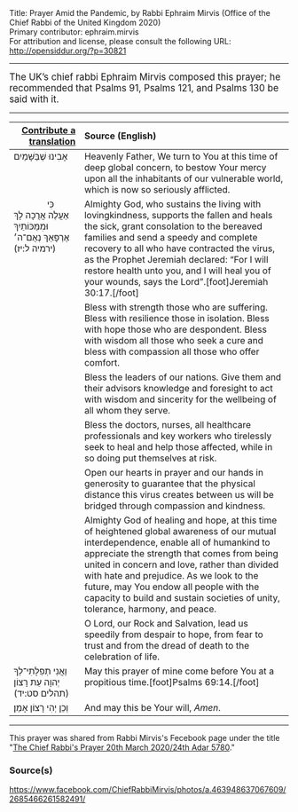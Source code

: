 <html>
<head></head>
<body>
Title: Prayer Amid the Pandemic, by Rabbi Ephraim Mirvis (Office of the Chief Rabbi of the United Kingdom 2020)<br />
Primary contributor: ephraim.mirvis<br />
For attribution and license, please consult the following URL: <a href="http://opensiddur.org/?p=30821">http://opensiddur.org/?p=30821</a>
<p />
<hr />

<div class="english" style="font-size: 1.2em;">
The UK’s chief rabbi Ephraim Mirvis composed this prayer; he recommended that Psalms 91, Psalms 121, and Psalms 130 be said with it.
</div>

<hr />

<table style="margin-left: auto;margin-right: auto;" class="draggable">
<thead><tr><th id="x" style="text-align: right;"><a href="/contribute/upload/">Contribute a translation</a></th><th style="text-align: left;">Source (English)</th></tr></thead>
<tbody>
<tr><td style="vertical-align:top;">
<div class="liturgy"><span lang="he">
אָבִינוּ שֶׁבַּשָּׁמַיִם
</span></div></td>
 
<td style="vertical-align:top;">
<div class="english">
Heavenly Father,
We turn to You at this time of deep global concern, 
to bestow Your mercy upon all the inhabitants 
of our vulnerable world, 
which is now so seriously afflicted.
</div></td></tr>


<tr><td style="vertical-align:top;">
<div class="liturgy"><span lang="he">
&nbsp;
&nbsp;
&nbsp;
&nbsp;
&nbsp;
&nbsp;
&nbsp;
כִּי אַעֲלֶה אֲרֻכָה לָךְ 
וּמִמַּכּוֹתַיִךְ אֶרְפָּאֵךְ נְאֻם־ה׳ <span class="citation">(ירמיה ל:יז)</span>
</span></div></td>
 
<td style="vertical-align:top;">
<div class="english">
Almighty God, 
who sustains the living with lovingkindness, 
supports the fallen and heals the sick, 
grant consolation to the bereaved families 
and send a speedy and complete recovery 
to all who have contracted the virus, 
as the Prophet Jeremiah declared:
“For I will restore health unto you,
and I will heal you of your wounds, says the Lord”.[foot]Jeremiah 30:17.[/foot]
</div></td></tr>


<tr><td style="vertical-align:top;">
<div class="liturgy"><span lang="he">

</span></div></td>
 
<td style="vertical-align:top;">
<div class="english">
Bless with strength those who are suffering. 
Bless with resilience those in isolation. 
Bless with hope those who are despondent. 
Bless with wisdom all those who seek a cure 
and bless with compassion all those who offer comfort.
</div></td></tr>


<tr><td style="vertical-align:top;">
<div class="liturgy"><span lang="he">

</span></div></td>
 
<td style="vertical-align:top;">
<div class="english">
Bless the leaders of our nations. 
Give them and their advisors knowledge and foresight 
to act with wisdom and sincerity 
for the wellbeing of all whom they serve.
</div></td></tr>


<tr><td style="vertical-align:top;">
<div class="liturgy"><span lang="he">

</span></div></td>
 
<td style="vertical-align:top;">
<div class="english">
Bless the doctors, nurses, 
all healthcare professionals and key workers 
who tirelessly seek to heal and help those affected, 
while in so doing put themselves at risk.
</div></td></tr>


<tr><td style="vertical-align:top;">
<div class="liturgy"><span lang="he">

</span></div></td>
 
<td style="vertical-align:top;">
<div class="english">
Open our hearts in prayer 
and our hands in generosity 
to guarantee that the physical distance this virus creates between us 
will be bridged through compassion and kindness.
</div></td></tr>


<tr><td style="vertical-align:top;">
<div class="liturgy"><span lang="he">

</span></div></td>
 
<td style="vertical-align:top;">
<div class="english">
Almighty God of healing and hope, 
at this time of heightened global awareness 
of our mutual interdependence, 
enable all of humankind to appreciate 
the strength that comes from being united 
in concern and love, 
rather than divided 
with hate and prejudice. 
As we look to the future, 
may You endow all people 
with the capacity to build and sustain 
societies of unity, 
tolerance, 
harmony, 
and peace.
</div></td></tr>


<tr><td style="vertical-align:top;">
<div class="liturgy"><span lang="he">

</span></div></td>
 
<td style="vertical-align:top;">
<div class="english">
O Lord, our Rock and Salvation, 
lead us speedily from despair to hope, 
from fear to trust 
and from the dread of death to the celebration of life.
</div></td></tr>


<tr><td style="vertical-align:top;">
<div class="liturgy"><span lang="he">
וַאֲנִי תְפִלָּתִי־לְךָ יְהוָה עֵת רָצוֹן <span class="citation">(תהלים סט:יד)</span>
</span></div></td>
 
<td style="vertical-align:top;">
<div class="english">
May this prayer of mine come before You at a propitious time.[foot]Psalms 69:14.[/foot]
</div></td></tr>


<tr><td style="vertical-align:top;">
<div class="liturgy"><span lang="he">
וְכֵן יְהִי רָצוֹן 
אָמֵן׃
</span></div></td>
 
<td style="vertical-align:top;">
<div class="english">
And may this be Your will, 
<em>Amen</em>.
</div></td></tr>
</tbody></table>

<hr />

This prayer was shared from Rabbi Mirvis's Fecebook page under the title "<a href="https://www.facebook.com/ChiefRabbiMirvis/photos/a.463948637067609/2685466261582491/">The Chief Rabbi's Prayer 20th March 2020/24th Adar 5780</a>."

<h3>Source(s)</h3>

https://www.facebook.com/ChiefRabbiMirvis/photos/a.463948637067609/2685466261582491/
</body>
</html>
